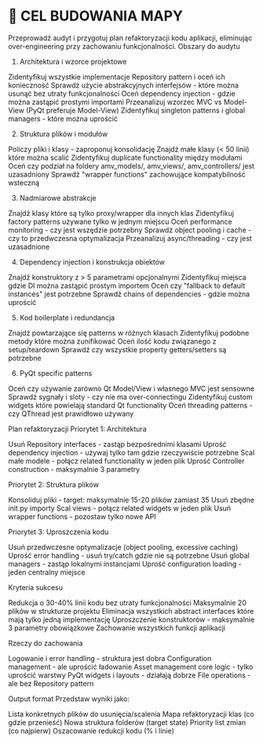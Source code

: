 # 🎯 CEL BUDOWANIA MAPY

Przeprowadź audyt i przygotuj plan refaktoryzacji kodu aplikacji, eliminując over-engineering przy zachowaniu funkcjonalności.
Obszary do audytu

1. Architektura i wzorce projektowe

Zidentyfikuj wszystkie implementacje Repository pattern i oceń ich konieczność
Sprawdź użycie abstrakcyjnych interfejsów - które można usunąć bez utraty funkcjonalności
Oceń dependency injection - gdzie można zastąpić prostymi importami
Przeanalizuj wzorzec MVC vs Model-View (PyQt preferuje Model-View)
Zidentyfikuj singleton patterns i global managers - które można uprościć

2. Struktura plików i modułów

Policzy pliki i klasy - zaproponuj konsolidację
Znajdź małe klasy (< 50 linii) które można scalić
Zidentyfikuj duplicate functionality między modułami
Oceń czy podział na foldery amv_models/, amv_views/, amv_controllers/ jest uzasadniony
Sprawdź "wrapper functions" zachowujące kompatybilność wsteczną

3. Nadmiarowe abstrakcje

Znajdź klasy które są tylko proxy/wrapper dla innych klas
Zidentyfikuj factory patterns używane tylko w jednym miejscu
Oceń performance monitoring - czy jest wszędzie potrzebny
Sprawdź object pooling i cache - czy to przedwczesna optymalizacja
Przeanalizuj async/threading - czy jest uzasadnione

4. Dependency injection i konstrukcja obiektów

Znajdź konstruktory z > 5 parametrami opcjonalnymi
Zidentyfikuj miejsca gdzie DI można zastąpić prostym importem
Oceń czy "fallback to default instances" jest potrzebne
Sprawdź chains of dependencies - gdzie można uprościć

5. Kod boilerplate i redundancja

Znajdź powtarzające się patterns w różnych klasach
Zidentyfikuj podobne metody które można zunifikować
Oceń ilość kodu związanego z setup/teardown
Sprawdź czy wszystkie property getters/setters są potrzebne

6. PyQt specific patterns

Oceń czy używanie zarówno Qt Model/View i własnego MVC jest sensowne
Sprawdź sygnały i sloty - czy nie ma over-connectingu
Zidentyfikuj custom widgets które powielają standard Qt functionality
Oceń threading patterns - czy QThread jest prawidłowo używany

Plan refaktoryzacji
Priorytet 1: Architektura

Usuń Repository interfaces - zastąp bezpośrednimi klasami
Uprość dependency injection - używaj tylko tam gdzie rzeczywiście potrzebne
Scal małe modele - połącz related functionality w jeden plik
Uprość Controller construction - maksymalnie 3 parametry

Priorytet 2: Struktura plików

Konsoliduj pliki - target: maksymalnie 15-20 plików zamiast 35
Usuń zbędne init.py importy
Scal views - połącz related widgets w jeden plik
Usuń wrapper functions - pozostaw tylko nowe API

Priorytet 3: Uproszczenia kodu

Usuń przedwczesne optymalizacje (object pooling, excessive caching)
Uprość error handling - usuń try/catch gdzie nie są potrzebne
Usuń global managers - zastąp lokalnymi instancjami
Uprość configuration loading - jeden centralny miejsce

Kryteria sukcesu

Redukcja o 30-40% linii kodu bez utraty funkcjonalności
Maksymalnie 20 plików w strukturze projektu
Eliminacja wszystkich abstract interfaces które mają tylko jedną implementację
Uproszczenie konstruktorów - maksymalnie 3 parametry obowiązkowe
Zachowanie wszystkich funkcji aplikacji

Rzeczy do zachowania

Logowanie i error handling - struktura jest dobra
Configuration management - ale uprościć ładowanie
Asset management core logic - tylko uprościć warstwy
PyQt widgets i layouts - działają dobrze
File operations - ale bez Repository pattern

Output format
Przedstaw wyniki jako:

Lista konkretnych plików do usunięcia/scalenia
Mapa refaktoryzacji klas (co gdzie przenieść)
Nowa struktura folderów (target state)
Priority list zmian (co najpierw)
Oszacowanie redukcji kodu (% i linie)
